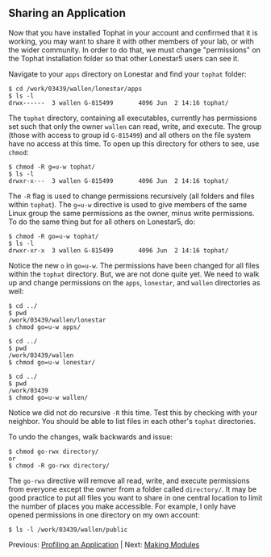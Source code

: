 ## Sharing an Application

Now that you have installed Tophat in your account and confirmed that it is working, you may want to share it with other members of your lab, or with the wider community. In order to do that, we must change "permissions" on the Tophat installation folder so that other Lonestar5 users can see it.

Navigate to your `apps` directory on Lonestar and find your `tophat` folder:
```
$ cd /work/03439/wallen/lonestar/apps
$ ls -l
drwx------  3 wallen G-815499       4096 Jun  2 14:16 tophat/
```

The `tophat` directory, containing all executables, currently has permissions set such that only the owner `wallen` can read, write, and execute. The group (those with access to group id `G-815499`) and all others on the file system have no access at this time. To open up this directory for others to see, use `chmod`:
```
$ chmod -R g=u-w tophat/
$ ls -l
drwxr-x---  3 wallen G-815499       4096 Jun  2 14:16 tophat/
```

The `-R` flag is used to change permissions recursively (all folders and files within `tophat`). The `g=u-w` directive is used to give members of the same Linux group the same permissions as the owner, minus write permissions. To do the same thing but for all others on Lonestar5, do:
```
$ chmod -R go=u-w tophat/
$ ls -l
drwxr-xr-x  3 wallen G-815499       4096 Jun  2 14:16 tophat/
```

Notice the new `o` in `go=u-w`. The permissions have been changed for all files within the `tophat` directory. But, we are not done quite yet. We need to walk up and change permissions on the `apps`, `lonestar`, and `wallen` directories as well:
```
$ cd ../
$ pwd
/work/03439/wallen/lonestar
$ chmod go=u-w apps/
 
$ cd ../
$ pwd
/work/03439/wallen
$ chmod go=u-w lonestar/
 
$ cd ../
$ pwd
/work/03439
$ chmod go=u-w wallen/
```

Notice we did not do recursive `-R` this time. Test this by checking with your neighbor. You should be able to list files in each other's `tophat` directories.

To undo the changes, walk backwards and issue:
```
$ chmod go-rwx directory/
or
$ chmod -R go-rwx directory/
```

The `go-rwx` directive will remove all read, write, and execute permissions from everyone except the owner from a folder called `directory/`. It may be good practice to put all files you want to share in one central location to limit the number of places you make accessible. For example, I only have opened permissions in one directory on my own account:
```
$ ls -l /work/03439/wallen/public
```

Previous: [Profiling an Application](hpc_software_environment_05.md) | Next: [Making Modules](hpc_software_environment_07.md)


